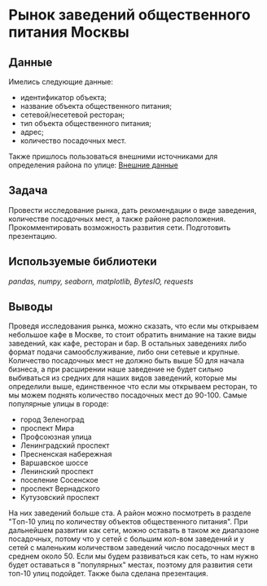 # Рынок заведений общественного питания Москвы
## Данные
Имелись следующие данные:

- идентификатор объекта;
- название объекта общественного питания;
- сетевой/несетевой ресторан;
- тип объекта общественного питания;
- адрес;
- количество посадочных мест.

Также пришлось пользоваться внешними источниками для определения района по улице: [Внешние данные](https://docs.google.com/spreadsheets/d/1ehA935smfoQrLsg6tg-1z2E9BbAQyvdxaF5Qx7ZNgbY/edit#gid=1313382241)
## Задача
Провести исследование рынка, дать рекомендации о виде заведения, количестве посадочных мест, а также районе расположения. Прокомментировать возможность развития сети. Подготовить презентацию.
## Используемые библиотеки
*pandas, numpy, seaborn, matplotlib, BytesIO, requests*
## Выводы
Проведя исследования рынка, можно сказать, что если мы открываем небольшое кафе в Москве, то стоит обратить внимание на такие виды заведений, как кафе, ресторан и бар. В остальных заведениях либо формат подачи самообслуживание, либо они сетевые и крупные. Количество посадочных мест не должно быть выше 50 для начала бизнеса, а при расширении наше заведение не будет сильно выбиваться из средних для наших видов заведений, которые мы определили выше, единственное что если мы открываем ресторан, то мы можем поднять количество посадочных мест до 90-100. Самые популярные улицы в городе:

- город Зеленоград
- проспект Мира
- Профсоюзная улица
- Ленинградский проспект
- Пресненская набережная
- Варшавское шоссе
- Ленинский проспект
- поселение Сосенское
- проспект Вернадского
- Кутузовский проспект

На них заведений больше ста. А район можно посмотреть в разделе "Tоп-10 улиц по количеству объектов общественного питания". При дальнейшем развитии как сети, можно оставать в таком же диапазоне посадочных, потому что у сетей с большим кол-вом заведений и у сетей с маленьким количеством заведений число посадочных мест в среднем около 50. Если мы будем развиваться как сеть, то нам нужно будет оставаться в "популярных" местах, поэтому для развития сети топ-10 улиц подойдет.
Также была сделана презентация.